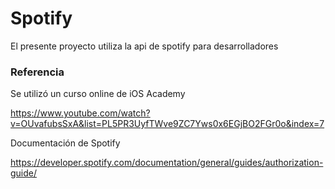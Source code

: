 # Spotify

El presente proyecto utiliza la api de spotify para desarrolladores


### Referencia

Se utilizó un curso online de iOS Academy

https://www.youtube.com/watch?v=OUvafubsSxA&list=PL5PR3UyfTWve9ZC7Yws0x6EGjBO2FGr0o&index=7

Documentación de Spotify

https://developer.spotify.com/documentation/general/guides/authorization-guide/